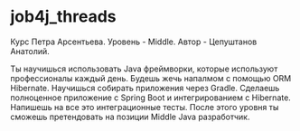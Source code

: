 # job4j_threads

Курс Петра Арсентьева. Уровень - Middle.
Автор - Цепуштанов Анатолий.

Ты научишься использовать Java фреймворки, которые используют профессионалы каждый день. 
Будешь жечь напалмом с помощью ОRM Hibernate. Научишься собирать приложения через Gradle. 
Сделаешь полноценное приложение с Spring Boot и интегрированием с Hibernate. 
Напишешь на все это интеграционные тесты. 
После этого уровня ты сможешь претендовать на позиции Middle Java разработчик.